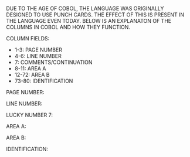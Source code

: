 DUE TO THE AGE OF COBOL, THE LANGUAGE WAS ORIGINALLY DESIGNED TO USE PUNCH CARDS. THE EFFECT OF THIS IS PRESENT IN THE LANGUAGE EVEN TODAY. BELOW IS AN EXPLANATON OF THE COLUMNS IN COBOL AND HOW THEY FUNCTION.

COLUMN FIELDS:
  * 1-3: PAGE NUMBER
  * 4-6: LINE NUMBER
  * 7: COMMENTS/CONTINUATION
  * 8-11: AREA A
  * 12-72: AREA B
  * 73-80: IDENTIFICATION

PAGE NUMBER: 

LINE NUMBER:

LUCKY NUMBER 7:

AREA A:

AREA B:

IDENTIFICATION:

